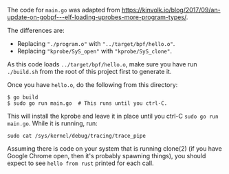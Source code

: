 The code for `main.go` was adapted from
https://kinvolk.io/blog/2017/09/an-update-on-gobpf---elf-loading-uprobes-more-program-types/.

The differences are:

* Replacing `"./program.o"` with `"../target/bpf/hello.o"`.
* Replacing `"kprobe/SyS_open"` with `"kprobe/SyS_clone"`.

As this code loads `../target/bpf/hello.o`, make sure you have run
`./build.sh` from the root of this project first to generate it.

Once you have `hello.o`, do the following from this directory:

```
$ go build
$ sudo go run main.go  # This runs until you ctrl-C.
```

This will install the kprobe and leave it in place until you
ctrl-C `sudo go run main.go`. While it is running, run:

```
sudo cat /sys/kernel/debug/tracing/trace_pipe
```

Assuming there is code on your system that is running clone(2)
(if you have Google Chrome open, then it's probably spawning things),
you should expect to see `hello from rust` printed for each call.
